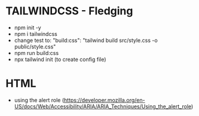 # TAILWINDCSS - Fledging
- npm init -y
- npm i tailwindcss
- change test to:
 "build:css": "tailwind build src/style.css -o public/style.css"
 - npm run build:css
 - npx tailwind init (to create config file)

 # HTML
 - using the alert role (https://developer.mozilla.org/en-US/docs/Web/Accessibility/ARIA/ARIA_Techniques/Using_the_alert_role)
